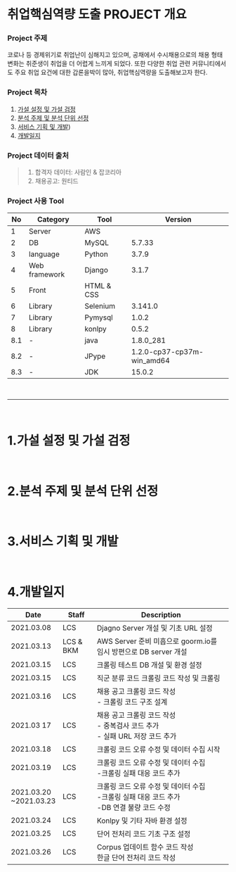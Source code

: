 # 취업핵심역량 도출 PROJECT 개요
### Project 주제
코로나 등 경제위기로 취업난이 심해지고 있으며, 공채에서 수시채용으로의 채용 형태 변화는 취준생이 취업을 더 어렵게 느끼게 되었다. 또한 다양한 취업 관련 커뮤니티에서도 주요 취업 요건에 대한 갑론을박이 많아, 취업핵심역량을 도출해보고자 한다.

### Project 목차
1. [가설 설정 및 가설 검정](#1.가설-설정-및-가설-검정)
2. [분석 주제 및 분석 단위 선정](#2.분석-주제-및-분석-단위-선정)
3. [서비스 기획 및 개발](#3.서비스-기획-및-개발))
4. [개발일지](#4.개발일지)

### Project 데이터 출처
> 1. 합격자 데이터: 사람인 & 잡코리아 
> 2. 채용공고: 원티드 

### Project 사용 Tool
|No|Category|Tool|Version|
|---|---|---|---|
|1|Server|AWS|
|2|DB|MySQL|5.7.33|
|3|language|Python|3.7.9|
|4|Web framework|Django|3.1.7|
|5|Front|HTML & CSS|
|6|Library|Selenium|3.141.0|
|7|Library|Pymysql|1.0.2|
|8|Library|konlpy|0.5.2|
|8.1|-|java|1.8.0_281|
|8.2|-|JPype|1.2.0-cp37-cp37m-win_amd64|
|8.3|-|JDK|15.0.2|




<br>

---
<br>

# 1.가설 설정 및 가설 검정 

<br>

# 2.분석 주제 및 분석 단위 선정

<br>

# 3.서비스 기획 및 개발

<br>

# 4.개발일지
|Date|Staff|Description|
|---|---|---|
|2021.03.08|LCS|Djagno Server 개설 및 기초 URL 설정|
|2021.03.13|LCS & BKM|AWS Server 준비 미흡으로 goorm.io를 임시 방편으로 DB server 개설|
|2021.03.15|LCS|크롤링 테스트 DB 개설 및 환경 설정|
|2021.03.15|LCS|직군 분류 코드 크롤링 코드 작성 및 크롤링|
|2021.03.16|LCS|채용 공고 크롤링 코드 작성 <br> - 크롤링 코드 구조 설계|
|2021.03 17|LCS|채용 공고 크롤링 코드 작성 <br> - 중복검사 코드 추가 <br> - 실패 URL 저장 코드 추가|
|2021.03.18|LCS|크롤링 코드 오류 수정 및 데이터 수집 시작|
|2021.03.19|LCS|크롤링 코드 오류 수정 및 데이터 수집 <br> -크롤링 실패 대응 코드 추가|
|2021.03.20 <br> ~2021.03.23|LCS|크롤링 코드 오류 수정 및 데이터 수집 <br> -크롤링 실패 대응 코드 추가 <br> -DB 연결 불량 코드 수정|
|2021.03.24|LCS|Konlpy 및 기타 자바 환경 설정|
|2021.03.25|LCS|단어 전처리 코드 기초 구조 설정|
|2021.03.26|LCS|Corpus 업데이트 함수 코드 작성 <br> 한글 단어 전처리 코드 작성|

